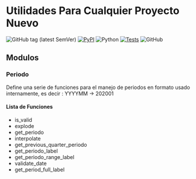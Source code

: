 # Utilidades Para Cualquier Proyecto Nuevo

![GitHub tag (latest SemVer)](https://img.shields.io/github/v/tag/marco-gallegos/pyciosa?label=pyciosa&style=for-the-badge)
[![PyPI](https://img.shields.io/badge/pip-v.20.0.2-blue.svg?style=for-the-badge)](https://pypi.org/project/pyciosa/)
![Python](https://img.shields.io/badge/python-3.6+-green.svg?style=for-the-badge)
[![Tests](https://img.shields.io/badge/tests-4%20%2F%204-brightgreen.svg?style=for-the-badge)](https://github.com/marco-gallegos/pyciosa/blob/master/tests.py)
![GitHub](https://img.shields.io/github/license/marco-gallegos/pyciosa?style=for-the-badge)

## Modulos

### Periodo

Define una serie de funciones para el manejo de periodos en formato usado internamente, es decir : YYYYMM -> 202001

#### Lista de Funciones

 * is_valid
 * explode
 * get_periodo
 * interpolate
 * get_previous_quarter_periodo
 * get_periodo_label
 * get_periodo_range_label
 * validate_date
 * get_period_full_label